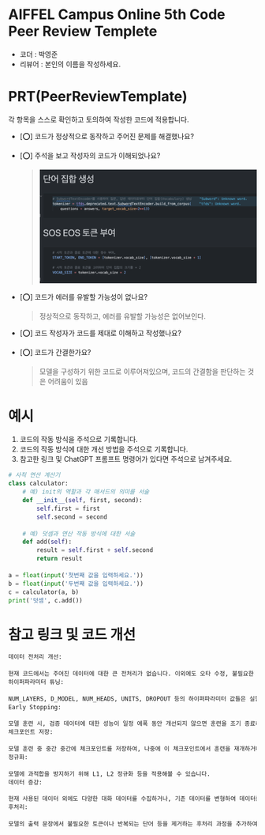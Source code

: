# AIFFEL Campus Online 5th Code Peer Review Templete
- 코더 : 박영준
- 리뷰어 : 본인의 이름을 작성하세요.


# PRT(PeerReviewTemplate) 
각 항목을 스스로 확인하고 토의하여 작성한 코드에 적용합니다.

- [⭕️] 코드가 정상적으로 동작하고 주어진 문제를 해결했나요?
  
- [⭕️] 주석을 보고 작성자의 코드가 이해되었나요?
  > <img src="./assets/images/1.png">
- [⭕️] 코드가 에러를 유발할 가능성이 없나요?
  > 정상적으로 동작하고, 에러를 유발할 가능성은 없어보인다.

- [⭕️] 코드 작성자가 코드를 제대로 이해하고 작성했나요?

- [⭕️] 코드가 간결한가요?
  > 모델을 구성하기 위한 코드로 이루어져있으며, 코드의 간결함을 판단하는 것은 어려움이 있음

# 예시
1. 코드의 작동 방식을 주석으로 기록합니다.
2. 코드의 작동 방식에 대한 개선 방법을 주석으로 기록합니다.
3. 참고한 링크 및 ChatGPT 프롬프트 명령어가 있다면 주석으로 남겨주세요.
```python
# 사칙 연산 계산기
class calculator:
    # 예) init의 역할과 각 매서드의 의미를 서술
    def __init__(self, first, second):
        self.first = first
        self.second = second
    
    # 예) 덧셈과 연산 작동 방식에 대한 서술
    def add(self):
        result = self.first + self.second
        return result

a = float(input('첫번째 값을 입력하세요.')) 
b = float(input('두번째 값을 입력하세요.')) 
c = calculator(a, b)
print('덧셈', c.add()) 
```

# 참고 링크 및 코드 개선
```python
데이터 전처리 개선:

현재 코드에서는 주어진 데이터에 대한 큰 전처리가 없습니다. 이외에도 오타 수정, 불필요한 토큰 제거, 형태소 분석기 사용 등 다양한 전처리 방법을 고려해볼 수 있습니다.
하이퍼파라미터 튜닝:

NUM_LAYERS, D_MODEL, NUM_HEADS, UNITS, DROPOUT 등의 하이퍼파라미터 값들은 실험적으로 최적값을 찾을 필요가 있습니다. 주어진 값은 특정 설정에 기반한 것이므로 다양한 조합으로 실험하여 성능을 향상시킬 수 있습니다.
Early Stopping:

모델 훈련 시, 검증 데이터에 대한 성능이 일정 에폭 동안 개선되지 않으면 훈련을 조기 종료하는 '조기 종료(Early Stopping)' 기법을 사용하면 과적합을 방지하고 훈련 시간을 단축시킬 수 있습니다.
체크포인트 저장:

모델 훈련 중 중간 중간에 체크포인트를 저장하여, 나중에 이 체크포인트에서 훈련을 재개하거나 최적의 모델을 불러올 수 있습니다.
정규화:

모델에 과적합을 방지하기 위해 L1, L2 정규화 등을 적용해볼 수 있습니다.
데이터 증강:

현재 사용된 데이터 외에도 다양한 대화 데이터를 수집하거나, 기존 데이터를 변형하여 데이터를 증강시키면 모델의 일반화 성능을 향상시킬 수 있습니다.
후처리:

모델의 출력 문장에서 불필요한 토큰이나 반복되는 단어 등을 제거하는 후처리 과정을 추가하여 응답의 질을 향상시킬 수 있습니다.
```
